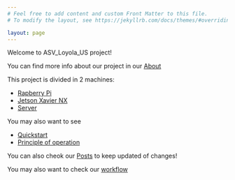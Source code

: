 ```yaml
---
# Feel free to add content and custom Front Matter to this file.
# To modify the layout, see https://jekyllrb.com/docs/themes/#overriding-theme-defaults

layout: page
---
```

Welcome to ASV_Loyola_US project! 

You can find more info about our project in our [About](./about)

This project is divided in 2 machines:

- [Rapberry Pi](./Raspberry/Raspi.html)
- [Jetson Xavier NX](./src/Xavier.html)
- [Server](./src/Server.html)

You may also want to see

- [Quickstart](./quickstart.html)
- [Principle of operation](./funcionamiento.html)

You can also cheok our [Posts](./post.html) to keep updated of changes!

You may also want to check our [workflow](./workflow.html)

